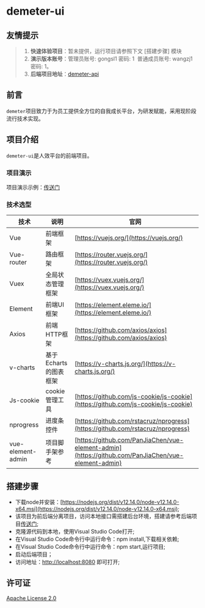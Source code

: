 # demeter-ui

## 友情提示 
>1.  **快速体验项目**：暂未提供，运行项目请参照下文 [搭建步骤] 模块
>2.  **演示版本账号**：管理员账号: gongsl1 密码: 1  普通成员账号: wangzj1 密码: 1。
>3.  **后端项目地址**：[demeter-api](https://github.com/ziroom/demeter-api)

## 前言
`demeter`项目致力于为员工提供全方位的自我成长平台，为研发赋能，采用现阶段流行技术实现。



## 项目介绍

`demeter-ui`是人效平台的前端项目。

### 项目演示

项目演示示例：[传送门](https://github.com/ziroom/demeter-api)  


### 技术选型

技术 | 说明 | 官网
----|----|----
Vue | 前端框架 | [https://vuejs.org/](https://vuejs.org/)
Vue-router | 路由框架 | [https://router.vuejs.org/](https://router.vuejs.org/)
Vuex | 全局状态管理框架 | [https://vuex.vuejs.org/](https://vuex.vuejs.org/)
Element | 前端UI框架 | [https://element.eleme.io/](https://element.eleme.io/)
Axios | 前端HTTP框架 | [https://github.com/axios/axios](https://github.com/axios/axios)
v-charts | 基于Echarts的图表框架 | [https://v-charts.js.org/](https://v-charts.js.org/)
Js-cookie | cookie管理工具 | [https://github.com/js-cookie/js-cookie](https://github.com/js-cookie/js-cookie)
nprogress | 进度条控件 | [https://github.com/rstacruz/nprogress](https://github.com/rstacruz/nprogress)
vue-element-admin | 项目脚手架参考 | [https://github.com/PanJiaChen/vue-element-admin](https://github.com/PanJiaChen/vue-element-admin)


## 搭建步骤
- 下载node并安装：[https://nodejs.org/dist/v12.14.0/node-v12.14.0-x64.msi](https://nodejs.org/dist/v12.14.0/node-v12.14.0-x64.msi);
- 该项目为前后端分离项目，访问本地接口需搭建后台环境，搭建请参考后端项目[传送门](https://github.com/ziroom/demeter-api/README.md);
- 克隆源代码到本地，使用Visual Studio Code打开;
- 在Visual Studio Code命令行中运行命令：npm install,下载相关依赖;
- 在Visual Studio Code命令行中运行命令：npm start,运行项目;
- 启动后端项目；
- 访问地址：[http://localhost:8080](http://localhost:8080) 即可打开;


## 许可证

[Apache License 2.0](https://github.com/ziroom/demeter-ui/LICENSE)
